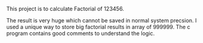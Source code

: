 This project is to calculate Factorial of 123456. 

The result is very huge which cannot be saved in normal system precsion. I used a unique way to store big factorial results in array of 999999. The c program contains good comments to understand the logic.